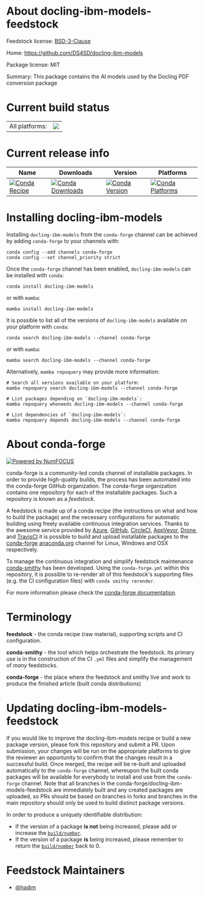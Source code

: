 About docling-ibm-models-feedstock
==================================

Feedstock license: [BSD-3-Clause](https://github.com/conda-forge/docling-ibm-models-feedstock/blob/main/LICENSE.txt)

Home: https://github.com/DS4SD/docling-ibm-models

Package license: MIT

Summary: This package contains the AI models used by the Docling PDF conversion package

Current build status
====================


<table><tr><td>All platforms:</td>
    <td>
      <a href="https://dev.azure.com/conda-forge/feedstock-builds/_build/latest?definitionId=23905&branchName=main">
        <img src="https://dev.azure.com/conda-forge/feedstock-builds/_apis/build/status/docling-ibm-models-feedstock?branchName=main">
      </a>
    </td>
  </tr>
</table>

Current release info
====================

| Name | Downloads | Version | Platforms |
| --- | --- | --- | --- |
| [![Conda Recipe](https://img.shields.io/badge/recipe-docling--ibm--models-green.svg)](https://anaconda.org/conda-forge/docling-ibm-models) | [![Conda Downloads](https://img.shields.io/conda/dn/conda-forge/docling-ibm-models.svg)](https://anaconda.org/conda-forge/docling-ibm-models) | [![Conda Version](https://img.shields.io/conda/vn/conda-forge/docling-ibm-models.svg)](https://anaconda.org/conda-forge/docling-ibm-models) | [![Conda Platforms](https://img.shields.io/conda/pn/conda-forge/docling-ibm-models.svg)](https://anaconda.org/conda-forge/docling-ibm-models) |

Installing docling-ibm-models
=============================

Installing `docling-ibm-models` from the `conda-forge` channel can be achieved by adding `conda-forge` to your channels with:

```
conda config --add channels conda-forge
conda config --set channel_priority strict
```

Once the `conda-forge` channel has been enabled, `docling-ibm-models` can be installed with `conda`:

```
conda install docling-ibm-models
```

or with `mamba`:

```
mamba install docling-ibm-models
```

It is possible to list all of the versions of `docling-ibm-models` available on your platform with `conda`:

```
conda search docling-ibm-models --channel conda-forge
```

or with `mamba`:

```
mamba search docling-ibm-models --channel conda-forge
```

Alternatively, `mamba repoquery` may provide more information:

```
# Search all versions available on your platform:
mamba repoquery search docling-ibm-models --channel conda-forge

# List packages depending on `docling-ibm-models`:
mamba repoquery whoneeds docling-ibm-models --channel conda-forge

# List dependencies of `docling-ibm-models`:
mamba repoquery depends docling-ibm-models --channel conda-forge
```


About conda-forge
=================

[![Powered by
NumFOCUS](https://img.shields.io/badge/powered%20by-NumFOCUS-orange.svg?style=flat&colorA=E1523D&colorB=007D8A)](https://numfocus.org)

conda-forge is a community-led conda channel of installable packages.
In order to provide high-quality builds, the process has been automated into the
conda-forge GitHub organization. The conda-forge organization contains one repository
for each of the installable packages. Such a repository is known as a *feedstock*.

A feedstock is made up of a conda recipe (the instructions on what and how to build
the package) and the necessary configurations for automatic building using freely
available continuous integration services. Thanks to the awesome service provided by
[Azure](https://azure.microsoft.com/en-us/services/devops/), [GitHub](https://github.com/),
[CircleCI](https://circleci.com/), [AppVeyor](https://www.appveyor.com/),
[Drone](https://cloud.drone.io/welcome), and [TravisCI](https://travis-ci.com/)
it is possible to build and upload installable packages to the
[conda-forge](https://anaconda.org/conda-forge) [anaconda.org](https://anaconda.org/)
channel for Linux, Windows and OSX respectively.

To manage the continuous integration and simplify feedstock maintenance
[conda-smithy](https://github.com/conda-forge/conda-smithy) has been developed.
Using the ``conda-forge.yml`` within this repository, it is possible to re-render all of
this feedstock's supporting files (e.g. the CI configuration files) with ``conda smithy rerender``.

For more information please check the [conda-forge documentation](https://conda-forge.org/docs/).

Terminology
===========

**feedstock** - the conda recipe (raw material), supporting scripts and CI configuration.

**conda-smithy** - the tool which helps orchestrate the feedstock.
                   Its primary use is in the construction of the CI ``.yml`` files
                   and simplify the management of *many* feedstocks.

**conda-forge** - the place where the feedstock and smithy live and work to
                  produce the finished article (built conda distributions)


Updating docling-ibm-models-feedstock
=====================================

If you would like to improve the docling-ibm-models recipe or build a new
package version, please fork this repository and submit a PR. Upon submission,
your changes will be run on the appropriate platforms to give the reviewer an
opportunity to confirm that the changes result in a successful build. Once
merged, the recipe will be re-built and uploaded automatically to the
`conda-forge` channel, whereupon the built conda packages will be available for
everybody to install and use from the `conda-forge` channel.
Note that all branches in the conda-forge/docling-ibm-models-feedstock are
immediately built and any created packages are uploaded, so PRs should be based
on branches in forks and branches in the main repository should only be used to
build distinct package versions.

In order to produce a uniquely identifiable distribution:
 * If the version of a package **is not** being increased, please add or increase
   the [``build/number``](https://docs.conda.io/projects/conda-build/en/latest/resources/define-metadata.html#build-number-and-string).
 * If the version of a package **is** being increased, please remember to return
   the [``build/number``](https://docs.conda.io/projects/conda-build/en/latest/resources/define-metadata.html#build-number-and-string)
   back to 0.

Feedstock Maintainers
=====================

* [@hadim](https://github.com/hadim/)

